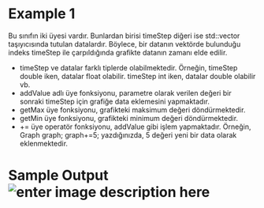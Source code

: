 ﻿# Example 1
Bu sınıfın iki üyesi vardır. Bunlardan birisi  timeStep diğeri ise std::vector taşıyıcısında tutulan datalardır. Böylece, bir datanın vektörde bulunduğu indeks timeStep ile çarpıldığında grafikte datanın zamanı elde edilir.

-   timeStep ve datalar farklı tiplerde olabilmektedir. Örneğin, timeStep double iken, datalar float olabilir. timeStep int iken, datalar double olabilir vb.
-   addValue  adlı üye fonksiyonu, parametre olarak verilen değeri bir sonraki timeStep için grafiğe data eklemesini yapmaktadır.
-   getMax  üye fonksiyonu, grafikteki maksimum değeri döndürmektedir.
-   getMin  üye fonksiyonu, grafikteki minimum değeri döndürmektedir.
-   += üye operatör fonksiyonu, addValue gibi işlem yapmaktadır. Örneğin, Graph graph; graph+=5; yazdığınızda, 5 değeri yeni bir data olarak eklenmektedir.
# Sample Output![enter image description here](https://i.hizliresim.com/beloWR.png)
